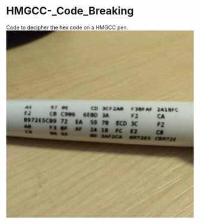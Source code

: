 # HMGCC-_Code_Breaking
Code to decipher the hex code on a HMGCC pen.
![alt text](https://github.com/Mrchazaaa/HMGCC-_Code_Breaking/blob/master/HMGCC.jpg)
